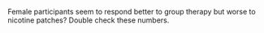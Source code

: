 Female participants seem to respond better to group therapy but worse to nicotine patches? Double check these numbers. 
